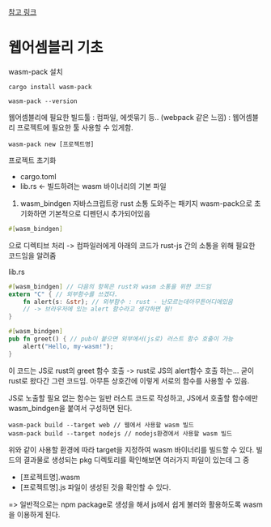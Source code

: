 
[참고 링크](https://developer.mozilla.org/en-US/docs/WebAssembly/Rust_to_Wasm)

# 웹어셈블리 기초

wasm-pack 설치
```shell
cargo install wasm-pack

wasm-pack --version
```
웹어셈블리에 필요한 빌드툴 : 컴파일, 에셋묶기 등..  (webpack 같은 느낌) : 웹어셈블리 프로젝트에 필요한 툴 사용할 수 있게함.



```
wasm-pack new [프로젝트명]
```
프로젝트 초기화
- cargo.toml
- lib.rs <- 빌드하려는 wasm 바이너리의 기본 파일

1. wasm_bindgen
자바스크립트랑 rust 소통 도와주는 패키지 
wasm-pack으로 초기화하면 기본적으로 디펜던시 추가되어있음
```rust
#[wasm_bindgen]
```
으로 디렉티브 처리 -> 컴파일러에게 아래의 코드가 rust-js 간의 소통을 위해 필요한 코드임을 알려줌


lib.rs
```rust
#[wasm_bindgen] // 다음의 항목은 rust와 wasm 소통을 위한 코드임
extern "C" { // 외부함수를 쓰겠다.
	fn alert(s: &str); // 외부함수 : rust - 난모르는데아무튼어디에있음
	// -> 브라우저에 있는 alert 함수라고 생각하면 됨!
}

#[wasm_bindgen]
pub fn greet() { // pub이 붙으면 외부에서(js로) 러스트 함수 호출이 가능
	alert("Hello, my-wasm!");
}
```
이 코드는 JS로 rust의 greet 함수 호출 -> rust로 JS의 alert함수 호출 하는...
굳이 rust로 왔다간 그런 코드임. 아무튼 상호간에 이렇게 서로의 함수를 사용할 수 있음.

JS로 노출할 필요 없는 함수는 일반 러스트 코드로 작성하고, JS에서 호출할 함수에만 wasm_bindgen을 붙여서 구성하면 된다.

```
wasm-pack build --target web // 웹에서 사용할 wasm 빌드
wasm-pack build --target nodejs // nodejs환경에서 사용할 wasm 빌드
```
위와 같이 사용할 환경에 따라 target을 지정하여 wasm 바이너리를 빌드할 수 있다.
빌드의 결과물로 생성되는 pkg 디렉토리를 확인해보면 여러가지 파일이 있는데
그 중
- [프로젝트명].wasm
- [프로젝트명].js
파일이 생성된 것을 확인할 수 있다.


=> 일반적으로는 npm package로 생성을 해서 js에서 쉽게 불러와 활용하도록 wasm을 이용하게 된다.